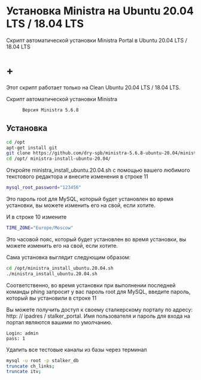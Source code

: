 # Установка Ministra на Ubuntu 20.04 LTS / 18.04 LTS
Скрипт автоматической установки Ministra Portal в Ubuntu 20.04 LTS / 18.04 LTS
# +


Этот скрипт работает только на Clean Ubuntu 20.04 LTS / 18.04 LTS.

Скрипт автоматической установки Ministra

          Версия Ministra 5.6.8

## Установка
```bash
cd /opt
apt-get install git
git clone https://github.com/dry-spb/ministra-5.6.8-ubuntu-20.04/ministra-install-ubuntu-20.04.git
cd /opt/ ministra-install-ubuntu-20.04/
```

Откройте ministra_install_ubuntu.20.04.sh с помощью вашего любимого текстового редактора и внесите изменения в строке 11
```bash
mysql_root_password="123456"
```
Это пароль root для MySQL, который будет установлен во время установки, вы можете изменить его на свой, если хотите.



И в строке 10 измените

```bash
TIME_ZONE="Europe/Moscow"
```
Это часовой пояс, который будет установлен во время установки, вы можете изменить его на свой, если хотите.

Сама установка выглядит следующим образом:

```bash
cd /opt/ministra_install_ubuntu.20.04.sh
./ministra_install_ubuntu.20.04.sh
```
Соответственно, во время установки при выполнении последней команды phing запросит у вас пароль root для MySQL, введите пароль, который вы установили в строке 11



Вы можете получить доступ к своему сталкерскому порталу по адресу: http: // ipadres / stalker_portal. Имя пользователя и пароль для входа на портал являются вашими по умолчанию.

```
Login: admin
pass: 1
```

Удалить все тестовые каналы из базы через терминал

```bash
mysql -u root -p stalker_db
truncate ch_links;
truncate itv;
```


